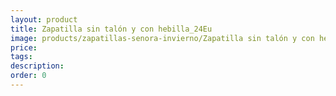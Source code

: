 ```yaml
---
layout: product
title: Zapatilla sin talón y con hebilla_24Eu
image: products/zapatillas-senora-invierno/Zapatilla sin talón y con hebilla_24Eu.jpeg
price: 
tags: 
description: 
order: 0
---
```

